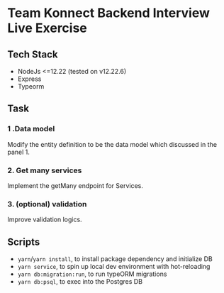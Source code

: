# Team Konnect Backend Interview Live Exercise

## Tech Stack

- NodeJs <=12.22 (tested on v12.22.6)
- Express
- Typeorm

## Task

### 1 .Data model

Modify the entity definition to be the data model which discussed in the panel 1.

### 2. Get many services

Implement the getMany endpoint for Services.

### 3. (optional) validation

Improve validation logics.

## Scripts

- `yarn`/`yarn install`, to install package dependency and initialize DB
- `yarn service`, to spin up local dev environment with hot-reloading
- `yarn db:migration:run`, to run typeORM migrations
- `yarn db:psql`, to exec into the Postgres DB
